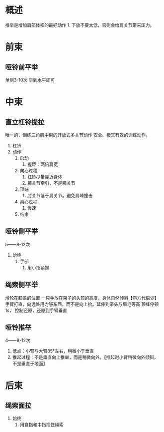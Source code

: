 # 概述
推举是增加肩部体积的最好动作
	1. 下放不要太低，否则会给肩关节带来压力。
# 前束
## 哑铃前平举
单侧3-10次
举到水平即可

# 中束
## 直立杠铃提拉
唯一的，训练三角肌中束的开放式多关节动作
安全、极其有效的训练动作。
1. 杠铃
2. 动作
	1. 启动
		1. 握距：两倍肩宽
	2. 向心过程
		1. 杠铃尽量靠近身体
		2. 腕关节牵引，不是腕关节
	3. 顶端
		1. 肘关节低于肩关节。避免肩峰撞击
	4. 离心过程
		1. 慢速
	5. 结束

## 哑铃侧平举
5——8-12次
1. 始终
	1. 手部
		1. 用小指紧握
## 绳索侧平举
滑轮在膝盖的位置
一只手放在架子的头顶的高度，身体自然倾斜【斜方代偿少】
手臂打直，向远处用力够东西，而不是向上抬。延伸到拳头与眉毛等高
顶峰停顿1s，
控制还原，还原到手臂垂直
## 哑铃推举
4——8-12次
1. 低点：小臂与大臂85°左右，稍微小于垂直
2. 推起过程：不是垂直向上推举，而是稍微向外。【推起时小臂稍微向外倾斜，不是垂直于地面】
# 后束
## 绳索面拉
1. 始终
	1. 用食指和中指扣住绳索
